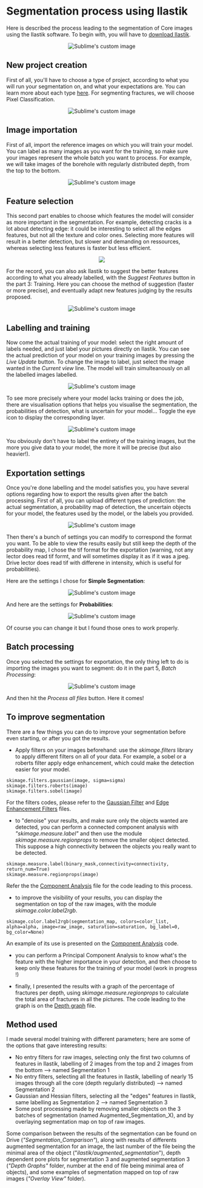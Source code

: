 # **Segmentation process using Ilastik**
Here is described the process leading to the segmentation of Core images using the Ilastik software. 
To begin with, you will have to [download Ilastik](https://www.ilastik.org).

<p align="center">
  <img src="https://i.ytimg.com/vi/SQeRGvHeT3o/maxresdefault.jpg?raw=true" alt="Sublime's custom image"/>
</p>

## **New project creation**
First of all, you'll have to choose a type of project, according to what you will run your segmentation on, and what your expectations are. You can learn more about each type [here](https://www.ilastik.org/documentation/index.html).
For segmenting fractures, we will choose Pixel Classification.

<p align="center">
  <img src="https://user-images.githubusercontent.com/94477034/228227644-efe32921-57ce-43b6-9db9-1a4beeac98c0.png?raw=true" alt="Sublime's custom image"/>
</p>


## **Image importation**
First of all, import the reference images on which you will train your model. You can label as many images as you want for the training, so make sure your images represent the whole batch you want to process. For example, we will take images of the borehole with regularly distributed depth, from the top to the bottom.

<p align="center">
  <img src="https://user-images.githubusercontent.com/94477034/228198685-1441c698-2a0a-4c04-8128-44b141ab84e1.png?raw=true" alt="Sublime's custom image"/>
</p>

## **Feature selection**
This second part enables to choose which features the model will consider as more important in the segmentation. For example, detecting cracks is a lot about detecting edge: it could be interesting to select all the edges features, but not all the texture and color ones. Selecting more features will result in a better detection, but slower and demanding on ressources, whereas selecting less features is faster but less efficient. 

<p align="center">
  <img src="https://user-images.githubusercontent.com/94477034/228201472-1c8666e8-14f7-44ce-af2e-1ef130c3e24e.png"/>
</p>

For the record, you can also ask Ilastik to suggest the better features according to what you already labelled, with the *Suggest Features* button in the part 3: Training. Here you can choose the method of suggestion (faster or more precise), and eventually adapt new features judging by the results proposed.

<p align="center">
  <img src="https://user-images.githubusercontent.com/94477034/228229945-48785921-5611-4b38-9926-63d02cda1f96.png?raw=true" alt="Sublime's custom image"/>
</p>

## **Labelling and training**
Now come the actual training of your model: select the right amount of labels needed, and just label your pictures directly on Ilastik. You can see the actual prediction of your model on your training images by pressing the *Live Update* button.
To change the image to label, just select the image wanted in the *Current view* line. The model will train simulteanously on all the labelled images labelled.

<p align="center">
  <img src="https://user-images.githubusercontent.com/94477034/228201751-c4a10751-a310-4532-8c5a-697ac4964636.png?raw=true" alt="Sublime's custom image"/>
</p>

To see more precisely where your model lacks training or does the job, there are visualisation options that helps you visualise the segmentation, the probabilities of detection, what is uncertain for your model... Toggle the eye icon to display the corresponding layer.

<p align="center">
  <img src="https://user-images.githubusercontent.com/94477034/228231243-b8f59958-94e3-4031-ac12-a979d502f51d.png?raw=true" alt="Sublime's custom image"/>
</p>

You obviously don't have to label the entirety of the training images, but the more you give data to your model, the more it will be precise (but also heavier!).

## **Exportation settings**
Once you're done labelling and the model satisfies you, you have several options regarding how to export the results given after the batch processing. First of all, you can upload different types of prediction: the actual segmentation, a probability map of detection, the uncertain objects for your model, the features used by the model, or the labels you provided.

<p align="center">
  <img src="https://user-images.githubusercontent.com/94477034/228232803-3a18ac77-4980-4255-80ea-63dce46f69b9.png?raw=true" alt="Sublime's custom image"/>
</p>

Then there's a bunch of settings you can modify to correspond the format you want. To be able to view the results easily but still keep the depth of the probability map, I chose the tif format for the exportation (warning, not any lector does read tif formt, and will sometimes display it as if it was a jpeg. Drive lector does read tif with differene in intensity, which is useful for probabilities).

Here are the settings I chose for **Simple Segmentation**:

<p align="center">
  <img src="https://user-images.githubusercontent.com/94477034/228232924-345aebe1-a0a3-4dd3-bcdd-a0d95ce1c827.png?raw=true" alt="Sublime's custom image"/>
</p>

And here are the settings for **Probabilities**:

<p align="center">
  <img src="https://user-images.githubusercontent.com/94477034/228236125-1bc14fd6-8bdd-4f1c-818b-9f2029131946.png?raw=true" alt="Sublime's custom image"/>
</p>

Of course you can change it but I found those ones to work properly.

## **Batch processing**
Once you selected the settings for exportation, the only thing left to do is importing the images you want to segment: do it in the part 5, *Batch Processing*:

<p align="center">
  <img src="https://user-images.githubusercontent.com/94477034/228239661-74a6512c-6d45-40a8-8541-1ef7d8929d32.png?raw=true" alt="Sublime's custom image"/>
</p>

And then hit the *Process all files* button. Here it comes!

## **To improve segmentation**
There are a few things you can do to improve your segmentation before even starting, or after you got the results.

- Apply filters on your images beforehand: use the *skimage.filters* library to apply different filters on all of your data. For example, a sobel or a roberts filter apply edge enhancement, which could make the detection easier for your model.
```
skimage.filters.gaussian(image, sigma=sigma)
skimage.filters.roberts(image)
skimage.filters.sobel(image)
```
For the filters codes, please refer to the [Gaussian Filter](Gaussian_filters.py) and [Edge Enhancement Filters](Edge_filters.py) files.
- to "denoise" your results, and make sure only the objects wanted are detected, you can perform a connected component analysis with *"skimage.measure.label"* and then use the module *skimage.measure.regionprops* to remove the smaller object detected. This suppose a high connectivity between the objects you really want to be detected.
```
skimage.measure.label(binary_mask,connectivity=connectivity, return_num=True)
skimage.measure.regionprops(image)
```
Refer the the [Component Analysis](Component_analysis.py) file for the code leading to this process.
- to improve the visibility of your results, you can display the segmentation on top of the raw images, with the module *skimage.color.label2rgb*. 
```
skimage.color.label2rgb(segmentation_map, colors=color_list, alpha=alpha, image=raw_image, saturation=saturation, bg_label=0, bg_color=None)
```
An example of its use is presented on the [Component Analysis](Component_analysis.py) code.
- you can perform a Principal Component Analysis to know what's the feature with the higher importance in your detection, and then choose to keep only these features for the training of your model (work in progress !)

- finally, I presented the results with a graph of the percentage of fractures per depth, using *skimage.measure.regionprops* to calculate the total area of fractures in all the pictures. The code leading to the graph is on the [Depth graph](Depth_graph.py) file.

## **Method used**
I made several model training with different parameters; here are some of the options that gave interesting results:
- No entry filters for raw images, selecting only the first two columns of features in Ilastik, labelling of 2 images from the top and 2 images from the bottom --> named Segmentation 1
- No entry filters, selecting all the features in Ilastik, labelling of nearly 15 images through all the core (depth regularly distributed) --> named Segmentation 2
- Gaussian and Hessian filters, selecting all the "edges" features in Ilastik, same labelling as Segmentation 2 --> named Segmentation 3
- Some post processing made by removing smaller objects on the 3 batches of segmentation (named Augmented_Segmentation_X), and by overlaying segmentation map on top of raw images.

Some comparison between the results of the segmentation can be found on Drive (*"Segmentation_Comparison"*), along with results of differents augmented segmentation for an image, the last number of the file being the minimal area of the object ("*ilastik/augmented_segmentation*"), depth dependent pore plots for segmentation 3 and augmented segmentation 3 (*"Depth Graphs"* folder, number at the end of file being minimal area of objects), and some examples of segmentation mapped on top of raw images (*"Overlay View"* folder).
